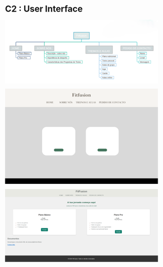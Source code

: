 # C2 : User Interface

![SITEMAP](/img/sitemap.png)

![Design Interface](/img/design1.png)

![Site](/img/site.png)
